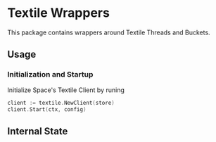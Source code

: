 # Textile Wrappers

This package contains wrappers around Textile Threads and Buckets.

## Usage

### Initialization and Startup

Initialize Space's Textile Client by runing

```go
client := textile.NewClient(store)
client.Start(ctx, config)
```

## Internal State


